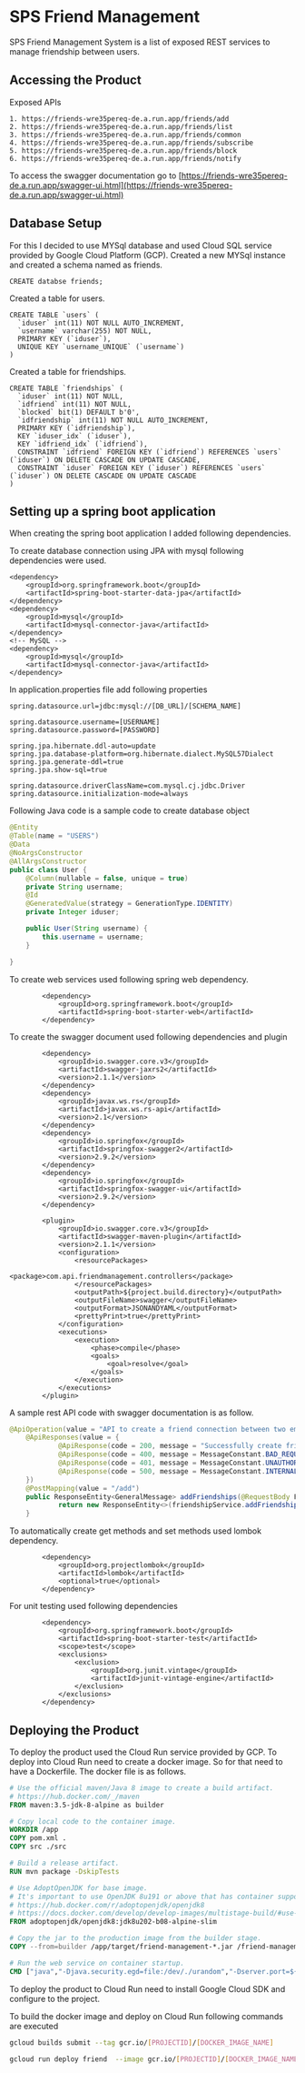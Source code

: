 # SPS Friend Management

SPS Friend Management System is a list of exposed REST services to manage friendship between users.

## Accessing the Product

Exposed APIs
```
1. https://friends-wre35pereq-de.a.run.app/friends/add
2. https://friends-wre35pereq-de.a.run.app/friends/list
3. https://friends-wre35pereq-de.a.run.app/friends/common
4. https://friends-wre35pereq-de.a.run.app/friends/subscribe
5. https://friends-wre35pereq-de.a.run.app/friends/block
6. https://friends-wre35pereq-de.a.run.app/friends/notify
```
To access the swagger documentation go to [https://friends-wre35pereq-de.a.run.app/swagger-ui.html](https://friends-wre35pereq-de.a.run.app/swagger-ui.html)

## Database Setup

For this I decided to use MYSql database and used Cloud SQL service provided by Google Cloud Platform (GCP). Created a new MYSql instance and created a schema named as friends.

```mysql
CREATE databse friends;
```
 Created a table for users. 
```mysql
CREATE TABLE `users` (
  `iduser` int(11) NOT NULL AUTO_INCREMENT,
  `username` varchar(255) NOT NULL,
  PRIMARY KEY (`iduser`),
  UNIQUE KEY `username_UNIQUE` (`username`)
)
```
Created a table for friendships.
```mysql
CREATE TABLE `friendships` (
  `iduser` int(11) NOT NULL,
  `idfriend` int(11) NOT NULL,
  `blocked` bit(1) DEFAULT b'0',
  `idfriendship` int(11) NOT NULL AUTO_INCREMENT,
  PRIMARY KEY (`idfriendship`),
  KEY `iduser_idx` (`iduser`),
  KEY `idfriend_idx` (`idfriend`),
  CONSTRAINT `idfriend` FOREIGN KEY (`idfriend`) REFERENCES `users` (`iduser`) ON DELETE CASCADE ON UPDATE CASCADE,
  CONSTRAINT `iduser` FOREIGN KEY (`iduser`) REFERENCES `users` (`iduser`) ON DELETE CASCADE ON UPDATE CASCADE
)
```

## Setting up a spring boot application
When creating the spring boot application I added following dependencies. 

To create database connection using JPA with mysql following dependencies were used.

```pom
<dependency>
    <groupId>org.springframework.boot</groupId>
    <artifactId>spring-boot-starter-data-jpa</artifactId>
</dependency>
<dependency>
    <groupId>mysql</groupId>
    <artifactId>mysql-connector-java</artifactId>
</dependency>
<!-- MySQL -->
<dependency>
    <groupId>mysql</groupId>
    <artifactId>mysql-connector-java</artifactId>
</dependency>

```
In application.properties file add following properties
```properties
spring.datasource.url=jdbc:mysql://[DB_URL]/[SCHEMA_NAME]

spring.datasource.username=[USERNAME]
spring.datasource.password=[PASSWORD]

spring.jpa.hibernate.ddl-auto=update
spring.jpa.database-platform=org.hibernate.dialect.MySQL57Dialect
spring.jpa.generate-ddl=true
spring.jpa.show-sql=true

spring.datasource.driverClassName=com.mysql.cj.jdbc.Driver
spring.datasource.initialization-mode=always
```
Following Java code is a sample code to create database object
```java
@Entity
@Table(name = "USERS")
@Data
@NoArgsConstructor
@AllArgsConstructor
public class User {
    @Column(nullable = false, unique = true)
    private String username;
    @Id
    @GeneratedValue(strategy = GenerationType.IDENTITY)
    private Integer iduser;

    public User(String username) {
        this.username = username;
    }

}
```

To create web services used following spring web dependency.

```pom
        <dependency>
            <groupId>org.springframework.boot</groupId>
            <artifactId>spring-boot-starter-web</artifactId>
        </dependency>
```
To create the swagger document used following dependencies and plugin
```pom
        <dependency>
            <groupId>io.swagger.core.v3</groupId>
            <artifactId>swagger-jaxrs2</artifactId>
            <version>2.1.1</version>
        </dependency>
        <dependency>
            <groupId>javax.ws.rs</groupId>
            <artifactId>javax.ws.rs-api</artifactId>
            <version>2.1</version>
        </dependency>
        <dependency>
            <groupId>io.springfox</groupId>
            <artifactId>springfox-swagger2</artifactId>
            <version>2.9.2</version>
        </dependency>
        <dependency>
            <groupId>io.springfox</groupId>
            <artifactId>springfox-swagger-ui</artifactId>
            <version>2.9.2</version>
        </dependency>

        <plugin>
            <groupId>io.swagger.core.v3</groupId>
            <artifactId>swagger-maven-plugin</artifactId>
            <version>2.1.1</version>
            <configuration>
                <resourcePackages>
                    <package>com.api.friendmanagement.controllers</package>
                </resourcePackages>
                <outputPath>${project.build.directory}</outputPath>
                <outputFileName>swagger</outputFileName>
                <outputFormat>JSONANDYAML</outputFormat>
                <prettyPrint>true</prettyPrint>
            </configuration>
            <executions>
                <execution>
                    <phase>compile</phase>
                    <goals>
                        <goal>resolve</goal>
                    </goals>
                </execution>
            </executions>
        </plugin>       

```
A sample rest API code with swagger documentation is as follow.
```java
@ApiOperation(value = "API to create a friend connection between two email addresses", response = GeneralMessage.class)
    @ApiResponses(value = {
            @ApiResponse(code = 200, message = "Successfully create friendship between 2 existing users"),
            @ApiResponse(code = 400, message = MessageConstant.BAD_REQUEST),
            @ApiResponse(code = 401, message = MessageConstant.UNAUTHORIZED),
            @ApiResponse(code = 500, message = MessageConstant.INTERNAL_SERVER_ERROR)
    })
    @PostMapping(value = "/add")
    public ResponseEntity<GeneralMessage> addFriendships(@RequestBody Friends friends) {
            return new ResponseEntity<>(friendshipService.addFriendship(friend, friendWith), HttpStatus.OK);
    }
```

To automatically create get methods and set methods used lombok dependency.

```pom
        <dependency>
            <groupId>org.projectlombok</groupId>
            <artifactId>lombok</artifactId>
            <optional>true</optional>
        </dependency>
```
For unit testing used following dependencies
```pom 
        <dependency>
            <groupId>org.springframework.boot</groupId>
            <artifactId>spring-boot-starter-test</artifactId>
            <scope>test</scope>
            <exclusions>
                <exclusion>
                    <groupId>org.junit.vintage</groupId>
                    <artifactId>junit-vintage-engine</artifactId>
                </exclusion>
            </exclusions>
        </dependency>
```

## Deploying the Product
To deploy the product used the Cloud Run service provided by GCP.
To deploy into Cloud Run need to create a docker image. So for that need to have a Dockerfile. The docker file is as follows.
```dockerfile
# Use the official maven/Java 8 image to create a build artifact.
# https://hub.docker.com/_/maven
FROM maven:3.5-jdk-8-alpine as builder

# Copy local code to the container image.
WORKDIR /app
COPY pom.xml .
COPY src ./src

# Build a release artifact.
RUN mvn package -DskipTests

# Use AdoptOpenJDK for base image.
# It's important to use OpenJDK 8u191 or above that has container support enabled.
# https://hub.docker.com/r/adoptopenjdk/openjdk8
# https://docs.docker.com/develop/develop-images/multistage-build/#use-multi-stage-builds
FROM adoptopenjdk/openjdk8:jdk8u202-b08-alpine-slim

# Copy the jar to the production image from the builder stage.
COPY --from=builder /app/target/friend-management-*.jar /friend-management.jar

# Run the web service on container startup.
CMD ["java","-Djava.security.egd=file:/dev/./urandom","-Dserver.port=${PORT}","-jar","/friend-management.jar"]
``` 
To deploy the product to Cloud Run need to install Google Cloud SDK and configure to the project. 

To build the docker image and deploy on Cloud Run following commands are executed
```bash
gcloud builds submit --tag gcr.io/[PROJECTID]/[DOCKER_IMAGE_NAME]

gcloud run deploy friend  --image gcr.io/[PROJECTID]/[DOCKER_IMAGE_NAME]

``` 
